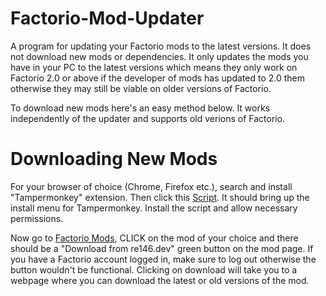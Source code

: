 # Factorio-Mod-Updater
A program for updating your Factorio mods to the latest versions. It does not download new mods or dependencies. It only updates the mods you have in your PC to the latest versions which means they only work on Factorio 2.0 or above if the developer of mods has updated to 2.0 them otherwise they may still be viable on older versions of Factorio.

To download new mods here's an easy method below. It works independently of the updater and supports old verions of Factorio.

# Downloading New Mods
For your browser of choice (Chrome, Firefox etc.), search and install "Tampermonkey" extension. Then click this [Script](https://re146.dev/factorio/mods/free-factorio-mods-downloader-en.user.js). It should bring up the install menu for Tampermonkey. Install the script and allow necessary permissions.

Now go to [Factorio Mods](https://mods.factorio.com/), CLICK on the mod of your choice and there should be a "Download from re146.dev" green button on the mod page. If you have a Factorio account logged in, make sure to log out otherwise the button wouldn't be functional. Clicking on download will take you to a webpage where you can download the latest or old versions of the mod.
